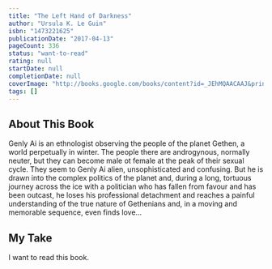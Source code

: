 ```yaml
---
title: "The Left Hand of Darkness"
author: "Ursula K. Le Guin"
isbn: "1473221625"
publicationDate: "2017-04-13"
pageCount: 336
status: "want-to-read"
rating: null
startDate: null
completionDate: null
coverImage: "http://books.google.com/books/content?id=_JEhMQAACAAJ&printsec=frontcover&img=1&zoom=1&source=gbs_api"
tags: []
---
```


## About This Book

Genly Ai is an ethnologist observing the people of the planet Gethen, a world perpetually in winter. The people there are androgynous, normally neuter, but they can become male ot female at the peak of their sexual cycle. They seem to Genly Ai alien, unsophisticated and confusing. But he is drawn into the complex politics of the planet and, during a long, tortuous journey across the ice with a politician who has fallen from favour and has been outcast, he loses his professional detachment and reaches a painful understanding of the true nature of Gethenians and, in a moving and memorable sequence, even finds love...

## My Take

I want to read this book.
